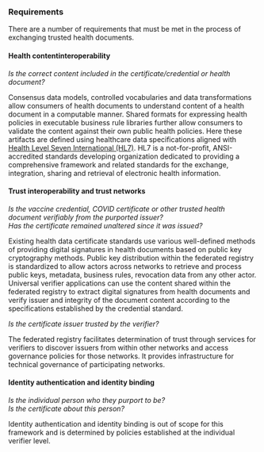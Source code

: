 ### Requirements

There are a number of requirements that must be met in the process of exchanging trusted health documents.

#### Health content​ interoperability

*Is the correct content included in the certificate/credential or health document?​*

Consensus data models, controlled vocabularies and data transformations allow consumers of health documents to understand content of a health document in a computable manner. Shared formats for expressing health policies in executable business rule libraries further allow consumers to validate the content against their own public health policies. Here these artifacts are defined using healthcare data specifications aligned with [Health Level Seven International (HL7)](https://www.hl7.org/). HL7 is a not-for-profit, ANSI-accredited standards developing organization dedicated to providing a comprehensive framework and related standards for the exchange, integration, sharing and retrieval of electronic health information.

#### Trust interoperability and trust networks​
*Is the vaccine credential, COVID certificate or other trusted health document verifiably from the purported issuer?​*  
*Has the certificate remained unaltered since it was issued?​*

Existing health data certificate standards use various well-defined methods of providing digital signatures in health documents based on public key cryptography methods. Public key distribution within the federated registry is standardized to allow actors across networks to retrieve and process public keys, metadata, business rules, revocation data from any other actor. Universal verifier applications can use the content shared within the federated registry to extract digital signatures from health documents and verify issuer and integrity of the document content according to the specifications established by the credential standard.

*Is the certificate issuer trusted by the verifier?​*

The federated registry facilitates determination of trust through services for verifiers to discover issuers from within other networks and access governance policies for those networks. It provides infrastructure for technical governance of participating networks.

#### Identity authentication and identity binding

*Is the individual person who they purport to be?​*  
*Is the certificate about this person?​*

Identity authentication and identity binding is out of scope for this framework and is determined by policies established at the individual verifier level.
